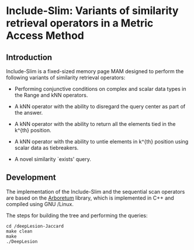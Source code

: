 
# Include-Slim: Variants of similarity retrieval operators in a Metric Access Method

## Introduction

Include-Slim is a fixed-sized memory page MAM designed to perform the following variants of similarity retrieval operators: 

- Performing conjunctive conditions on complex and scalar data types in the Range and kNN operators.

- A kNN operator with the ability to disregard the query center as part of the answer.

- A kNN operator with the ability to return all the elements tied in the k^{th} position.

- A kNN operator with the ability to untie elements in k^{th} position using scalar data as tiebreakers.

- A novel similarity `exists' query.

## Development

The implementation of the Include-Slim and the sequential scan operators are based on the [Arboretum](http://www.gbdi.icmc.usp.br/) library, which is implemented in C++ and compiled using GNU /Linux.

The steps for building the tree and performing the queries:

```shell
cd /deepLesion-Jaccard
make clean
make
./DeepLesion
```
